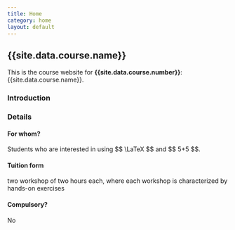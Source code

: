 ```yaml
---
title: Home
category: home
layout: default
---
```


## {{site.data.course.name}}

This is the course website for **{{site.data.course.number}}**:
{{site.data.course.name}}.

### Introduction

### Details

#### For whom?

Students who are interested in using \$$ \LaTeX $$ and \$$ 5+5 $$. 

#### Tuition form

two workshop of two hours each, where each workshop is characterized by hands-on exercises

#### Compulsory?

No


